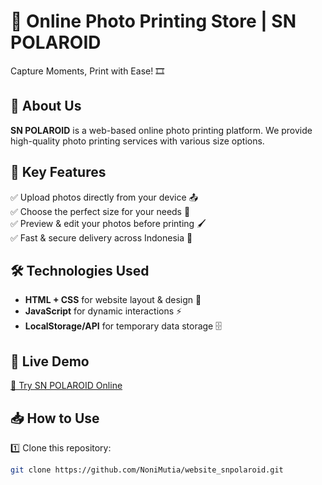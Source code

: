 # 📸 Online Photo Printing Store | SN POLAROID  
Capture Moments, Print with Ease! 🎞️  

## 🌟 About Us  
**SN POLAROID** is a web-based online photo printing platform. We provide high-quality photo printing services with various size options.  

## 🎨 Key Features  
✅ Upload photos directly from your device 📤  
✅ Choose the perfect size for your needs 🎨  
✅ Preview & edit your photos before printing 🖌️  
✅ Fast & secure delivery across Indonesia 🚀  

## 🛠️ Technologies Used  
- **HTML + CSS** for website layout & design 🎨  
- **JavaScript** for dynamic interactions ⚡  
- **LocalStorage/API** for temporary data storage 🗄️  

## 📌 Live Demo  
[🔗 Try SN POLAROID Online](https://nonimutia.github.io/website_snpolaroid/)  

## 📥 How to Use  
1️⃣ Clone this repository:  
```bash
git clone https://github.com/NoniMutia/website_snpolaroid.git

